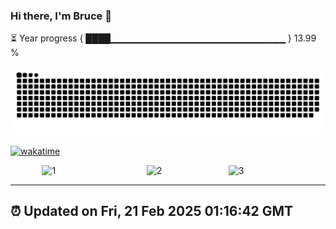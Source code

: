 ### Hi there, I'm Bruce 👋
⏳ Year progress { ████▁▁▁▁▁▁▁▁▁▁▁▁▁▁▁▁▁▁▁▁▁▁▁▁▁▁ } 13.99 %

![](https://raw.githubusercontent.com/Swiftie13st/Swiftie13st/main/assets/github-contribution-grid-snake-dark.svg)

[![wakatime](https://wakatime.com/badge/user/b3fdb6b1-f5a8-422c-9c33-4355b9b719ab.svg)](https://wakatime.com/@b3fdb6b1-f5a8-422c-9c33-4355b9b719ab)

<div style="display: flex; justify-content: space-between; width: 80%; margin: 0 auto;">
    <img src="https://github-readme-stats.vercel.app/api/top-langs/?username=swiftie13st&layout=compact" style="width: 35%;" alt="1">
    <img src="https://wakatime.com/share/@b3fdb6b1-f5a8-422c-9c33-4355b9b719ab/65dc6f8c-2041-46a0-ad3b-3cfa5fc71cea.svg" style="width: 26%;" alt="2">
    <img src="https://wakatime.com/share/@b3fdb6b1-f5a8-422c-9c33-4355b9b719ab/697f8652-2f65-488b-895e-4412cdfcb344.svg" style="width: 26%;" alt="3">
</div>


---
⏰ Updated on Fri, 21 Feb 2025 01:16:42 GMT
---

